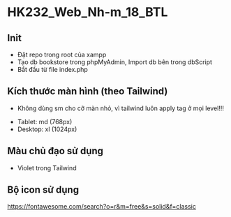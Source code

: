 # HK232_Web_Nh-m_18_BTL

## Init

- Đặt repo trong root của xampp
- Tạo db bookstore trong phpMyAdmin, Import db bên trong dbScript
- Bắt đầu từ file index.php

## Kích thước màn hình (theo Tailwind)

- Không dùng sm cho cỡ màn nhỏ, vì tailwind luôn apply tag ở mọi level!!!
<!-- - Điện thoại: sm (320px) -->
- Tablet: md (768px)
- Desktop: xl (1024px)

## Màu chủ đạo sử dụng

- Violet trong Tailwind

## Bộ icon sử dụng

https://fontawesome.com/search?o=r&m=free&s=solid&f=classic
